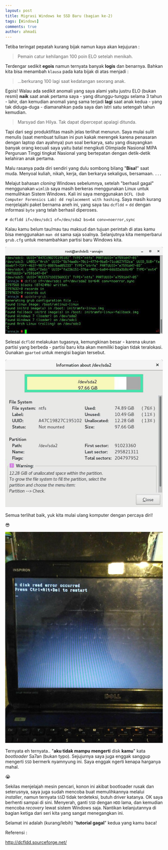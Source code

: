 ```yaml
---
layout: post
title: Migrasi Windows ke SSD Baru (bagian ke-2)
tags: [Windows]
comments: true
author: ahmadi
--- 
```


Tetiba teringat pepatah kurang bijak namun kaya akan kejujuran :

> Pemain catur kehilangan 100 poin ELO setelah menikah.

Terdengar sedikit **egois** namun ternyata banyak **logis** dan benarnya. Bahkan kita bisa menambah `klausa` pada kata bijak di atas menjadi :

> ...berkurang 100 lagi saat kedatangan seorang anak.

Egois! Walau ada sedikit anomali yang saya alami yaitu justru ELO (bukan resmi) **naik** saat anak pertama saya - yang ditunggu-tunggu selama 3 tahun - lahir, dan kemudian anomali yang sama terjadi **lagi** saat anak kedua - yang tak diduga-duga - diamanahkan pada saya dan istri satu  setengah tahun kemudian. 

> Marsyad dan Hilya. Tak dapat dipercepat apalagi ditunda.

Tapi dari segi produktifitas masih jelas terlihat menurun. Saya mulai sulit menulis (saat membuat tulisan ini pun kakak merengek karena penasaran dengan laptop dan ayahnya) pun soal berkarya, satu yang disayangkan banyak orang kecuali saya yaitu batal mengikuti Olimpiade Nasional MIPA Perguruan Tinggi tingkat Nasional yang bertepatan dengan detik-detik kelahiran anak pertama.

Malu rasanya pada diri sendiri yang dulu sombong bilang "**Bisa!**" saat muda. Menyoal kuliah, nikah, kerja, dan berkarya sekaligus, bersamaan. 
`...`

Melajut bahasan *cloning* Windows sebelumnya, setelah "berhasil gagal" menggunakan `wimlib` saya masih berkeras menggunakan Linux untuk memulihkan Sistem Windows. 
Kali ini saya menggunakan `DCFL (DoD Computer Forensics Lab) dd replacement with hashing`. Saya masih kurang menjelajahi paket bernama aneh ini, yang saya tau `dcfldd` = `dd` dengan informasi `byte` yang telah berhasil diperoses. 

```shell
# dcfldd if=/dev/sdc1 of=/dev/sda2 bs=64 conv=noerror,sync
```

Kalau kamu belum tau/mau tau maksud dan tujuan perintah di atas kamu bisa menggunakan `man dd` sama saja soalnya. Selanjutnya kita memperbarui `grub.cfg` untuk menambahkan partisi baru Windows kita.

![](/img/kz2-dcfldd.jpg) 

Selesai `dcfldd` melakukan tugasnya, kemungkinan besar - karena ukuran partisi yang berbeda - partisi baru kita akan memiliki bagian tidak teralokasi. Gunakan `gparted` untuk mengisi bagian tersebut.

![](/img/kz2-gparted.jpg)

Semua terlihat baik, yuk kita mulai ulang komputer dengan percaya diri!

😎

![](/img/kz2-bootgagal.jpg)

Ternyata eh ternyata.. "**aku tidak mampu mengerti** disk **kamu**" kata *bootloader* Sa7an (bukan typo). 
Sejujurnya saya juga enggak sanggup mengerti `SSD` bermerk nyamnyung ini. Saya enggak ngerti kenapa harganya mahal.

😭

Sekilas menjelajah mesin pencari, konon ini akibat bootloader rusak dan seterusnya, saya juga sudah mencoba buat memulihkannya melalui *installer*, namun ternyata `SS`D tidak terdeteksi, butuh driver katanya. 
OK saya berhenti sampai di sini. Menyerah, ganti `SSD` dengan `HDD` lama, dan kemudian mencoba *recovery* lewat sistem Windows saja.
Nantikan kelanjutannya di bagian ketiga dari seri kita yang sangat menegangkan ini.

Selamat ini adalah (kurang/lebih) "**tutorial gagal**" kedua yang kamu baca!

Referensi :

<http://dcfldd.sourceforge.net/>
